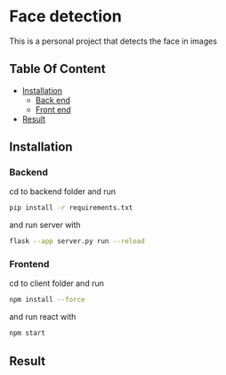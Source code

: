 # Face detection

This is a personal project that detects the face in images

## Table Of Content

- [Installation](#installation)
    - [Back end](#backend)
    - [Front end](#frontend)
- [Result](#result)

## Installation

### Backend
cd to backend folder and run
```bash
pip install -r requirements.txt
```

and run server with 
```bash
flask --app server.py run --reload 
```
### Frontend
cd to client folder and run
```bash
npm install --force
```

and run react with 
```bash
npm start
```
## Result
